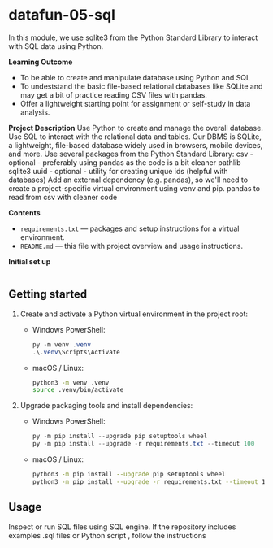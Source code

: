 
# datafun-05-sql

In this module, we use sqlite3 from the Python Standard Library to interact with SQL data using Python. 

**Learning Outcome**
- To be able to create and manipulate database using Python and SQL
- To undeststand the basic file-based relational databases like SQLite and may get a bit of practice reading CSV files with pandas.
- Offer a lightweight starting point for assignment or self-study in data analysis.

**Project Description**
Use Python to create and manage the overall database. 
Use SQL to interact with the relational data and tables. 
Our DBMS is SQLite, a lightweight, file-based database widely used in browsers, mobile devices, and more. 
Use several packages from the  Python Standard Library:
csv - optional - preferably using pandas as the code is a bit cleaner
pathlib
sqlite3
uuid - optional - utility for creating unique ids (helpful with databases)
Add an external dependency (e.g. pandas), so we'll need to create a project-specific virtual environment using venv and pip. 
pandas to read from csv with cleaner code

**Contents**
- `requirements.txt` — packages and setup instructions for a virtual environment.
- `README.md` — this file with project overview and usage instructions.

**Initial set up**

```git clone repo: https://github.com/amrutu75/datafun-05-sql
 ```
 
**Getting started**
---------------

1. Create and activate a Python virtual environment in the project root:

	 - Windows PowerShell:

		 ```powershell
		 py -m venv .venv
		 .\.venv\Scripts\Activate
		 ```

	 - macOS / Linux:

		 ```bash
		 python3 -m venv .venv
		 source .venv/bin/activate
		 ```

2. Upgrade packaging tools and install dependencies:

	 - Windows PowerShell:

		 ```powershell
		 py -m pip install --upgrade pip setuptools wheel
		 py -m pip install --upgrade -r requirements.txt --timeout 100
		 ```

	 - macOS / Linux:

		 ```bash
		 python3 -m pip install --upgrade pip setuptools wheel
		 python3 -m pip install --upgrade -r requirements.txt --timeout 100
		 ```

Usage
-----

Inspect or run SQL files using SQL engine. If the repository includes examples .sql files or Python script , follow the instructions




